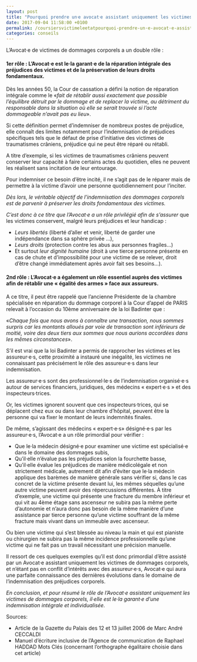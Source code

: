 ```yaml
---
layout: post
title: "Pourquoi prendre unᐧe avocatᐧe assistant uniquement les victimes de commages corporels pour solliciter l'indemnisation de ses préjudices ?"
date: 2017-09-04 11:58:00 +0100
permalink: /coursiersvictimeleetatpourquoi-prendre-un·e-avocat·e-assistant-uniquement-les-victimes-de-dommages-corporels-pour-solliciter-lindemnisation-de-ses-prejudices-3/
categories: conseils
---
```


L’Avocat·e de victimes de dommages corporels a un double rôle :

#### 1er rôle : L’Avocat·e est le·la garant·e de la réparation intégrale des préjudices des victimes et de la préservation de leurs droits fondamentaux.

Dès les années 50, la Cour de cassation a défini la notion de réparation intégrale comme le «_fait de rétablir aussi exactement que possible l’équilibre détruit par le dommage et de replacer la victime, au détriment du responsable dans la situation où elle se serait trouvée si l’acte dommageable n’avait pas eu lieu_».

Si cette définition permet d’indemniser de nombreux postes de préjudice, elle connaît des limites notamment pour l’indemnisation de préjudices spécifiques tels que le défaut de prise d’initiative des victimes de traumatismes crâniens, préjudice qui ne peut être réparé ou rétabli.

A titre d’exemple, si les victimes de traumatismes crâniens peuvent conserver leur capacité à faire certains actes du quotidien, elles ne peuvent les réalisent sans incitation de leur entourage.

Pour indemniser ce besoin d’être incité, il ne s’agit pas de le réparer mais de permettre à la victime d’avoir une personne quotidiennement pour l’inciter.

*Dès lors, le véritable objectif de l’indemnisation des dommages corporels est de parvenir à préserver les droits fondamentaux des victimes.*

*C’est donc à ce titre que l’Avocat·e a un rôle privilégié afin de s’assurer* que les victimes conservent, malgré leurs préjudices et leur handicap :

- *Leurs libertés* (liberté d’aller et venir, liberté de garder une indépendance dans sa sphère privée …),
- *Leurs droits* (protection contre les abus aux personnes fragiles…)
- Et surtout *leur dignité humaine* (droit à une tierce personne présente en cas de chute et d’impossibilité pour une victime de se relever, droit d’être changé immédiatement après avoir fait ses besoins…).

#### 2nd rôle : L’Avocat·e a également un rôle essentiel auprès des victimes afin de rétablir une « égalité des armes » face aux assureurs.

A ce titre, il peut être rappelé que l’ancienne Présidente de la chambre spécialisée en réparation du dommage corporel à la Cour d’appel de PARIS relevait à l’occasion du 10ème anniversaire de la loi Badinter que :

«_Chaque fois que nous avons à connaître une transaction, nous sommes surpris car les montants alloués par voie de transaction sont inférieurs de moitié, voire des deux tiers aux sommes que nous aurions accordées dans les mêmes circonstances_».

S’il est vrai que la loi Badinter a permis de rapprocher les victimes et les assureur·e·s, cette proximité a instauré une inégalité, les victimes ne connaissant pas précisément le rôle des assureur·e·s dans leur indemnisation.

Les assureur·e·s sont des professionnel·le·s de l’indemnisation organisé·e·s autour de services financiers, juridiques, des médecins « expert·e·s » et des inspecteurs·trices.

Or, les victimes ignorent souvent que ces inspecteurs·trices, qui se déplacent chez eux ou dans leur chambre d’hôpital, peuvent être la personne qui va fixer le montant de leurs indemnités finales.

De même, s’agissant des médecins « expert·e·s» désigné·e·s par les assureur·e·s, l’Avocat·e a un rôle primordial pour vérifier :

- Que le·la médecin désigné·e pour examiner une victime est spécialisé·e dans le domaine des dommages subis,
- Qu’il·elle n’évalue pas les préjudices selon la fourchette basse,
- Qu’il·elle évalue les préjudices de manière médicolégale et non strictement médicale, autrement dit afin d’éviter que le·la médecin applique des barèmes de manière générale sans vérifier si, dans le cas concret de la victime présente devant lui, les mêmes séquelles qu’une autre victime peuvent avoir des répercussions différentes.
  À titre d’exemple, une victime qui présente une fracture du membre inférieur et qui vit au 4ème étage sans ascenseur ne subira pas la même perte d’autonomie et n’aura donc pas besoin de la même manière d’une assistance par tierce personne qu’une victime souffrant de la même fracture mais vivant dans un immeuble avec ascenseur.

Ou bien une victime qui s’est blessée au niveau la main et qui est pianiste ou chirurgien ne subira pas la même incidence professionnelle qu’une victime qui ne fait pas un travail nécessitant une précision manuelle.

Il ressort de ces quelques exemples qu’il est donc primordial d’être assisté par un Avocat·e assistant uniquement les victimes de dommages corporels, et n’étant pas en conflit d’intérêts avec des assureur·e·s, Avocat·e qui aura une parfaite connaissance des dernières évolutions dans le domaine de l’indemnisation des préjudices corporels.

*En conclusion, et pour résumé le rôle de l’Avocat·e assistant uniquement les victimes de dommages corporels, il·elle est le·la garant·e d’une indemnisation intégrale et individualisée.*

 
Sources: 
- Article de la Gazette du Palais des 12 et 13 juillet 2006 de Marc André CECCALDI
- Manuel d’écriture inclusive de l’Agence de communication de Raphael HADDAD Mots Clés (concernant l’orthographe égalitaire choisie dans cet article)

